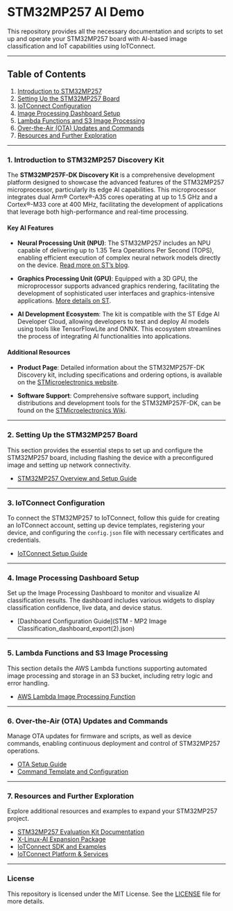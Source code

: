 # STM32MP257 AI Demo

This repository provides all the necessary documentation and scripts to set up and operate your STM32MP257 board with AI-based image classification and IoT capabilities using IoTConnect.

---

## Table of Contents

1. [Introduction to STM32MP257](readme.md#1-introduction-to-stm32mp257)
2. [Setting Up the STM32MP257 Board](readme.md#2-setting-up-the-stm32mp257-board)
3. [IoTConnect Configuration](readme.md#3-iotconnect-configuration)
4. [Image Processing Dashboard Setup](readme.md#4-image-processing-dashboard-setup)
5. [Lambda Functions and S3 Image Processing](#5-lambda-functions-and-s3-image-processing)
6. [Over-the-Air (OTA) Updates and Commands](#6-over-the-air-ota-updates-and-commands)
7. [Resources and Further Exploration](#7-resources-and-further-exploration)

---

### 1. Introduction to STM32MP257 Discovery Kit

The **STM32MP257F-DK Discovery Kit** is a comprehensive development platform designed to showcase the advanced features of the STM32MP257 microprocessor, particularly its edge AI capabilities. This microprocessor integrates dual Arm® Cortex®-A35 cores operating at up to 1.5 GHz and a Cortex®-M33 core at 400 MHz, facilitating the development of applications that leverage both high-performance and real-time processing.

#### Key AI Features

- **Neural Processing Unit (NPU)**: The STM32MP257 includes an NPU capable of delivering up to 1.35 Tera Operations Per Second (TOPS), enabling efficient execution of complex neural network models directly on the device. [Read more on ST’s blog](https://blog.st.com/stm32mp25/).

- **Graphics Processing Unit (GPU)**: Equipped with a 3D GPU, the microprocessor supports advanced graphics rendering, facilitating the development of sophisticated user interfaces and graphics-intensive applications. [More details on ST](https://www.st.com/en/microcontrollers-microprocessors/stm32mp257.html).

- **AI Development Ecosystem**: The kit is compatible with the ST Edge AI Developer Cloud, allowing developers to test and deploy AI models using tools like TensorFlowLite and ONNX. This ecosystem streamlines the process of integrating AI functionalities into applications.

#### Additional Resources

- **Product Page**: Detailed information about the STM32MP257F-DK Discovery kit, including specifications and ordering options, is available on the [STMicroelectronics website](https://www.st.com/en/evaluation-tools/stm32mp257f-dk.html).

- **Software Support**: Comprehensive software support, including distributions and development tools for the STM32MP257F-DK, can be found on the [STMicroelectronics Wiki](https://wiki.st.com/stm32mpu/wiki/STM32MP257x-DKx_-_software_distributions).

---

### 2. Setting Up the STM32MP257 Board

This section provides the essential steps to set up and configure the STM32MP257 board, including flashing the device with a preconfigured image and setting up network connectivity.

- [STM32MP257 Overview and Setup Guide](board-setup.md)

---

### 3. IoTConnect Configuration

To connect the STM32MP257 to IoTConnect, follow this guide for creating an IoTConnect account, setting up device templates, registering your device, and configuring the `config.json` file with necessary certificates and credentials.

- [IoTConnect Setup Guide](IoTConnect-setup.md)

---

### 4. Image Processing Dashboard Setup

Set up the Image Processing Dashboard to monitor and visualize AI classification results. The dashboard includes various widgets to display classification confidence, live data, and device status.

- [Dashboard Configuration Guide](STM - MP2 Image Classification_dashboard_export(2).json)

---

### 5. Lambda Functions and S3 Image Processing

This section details the AWS Lambda functions supporting automated image processing and storage in an S3 bucket, including retry logic and error handling.

- [AWS Lambda Image Processing Function](lambda-func-randompics.json)

---

### 6. Over-the-Air (OTA) Updates and Commands

Manage OTA updates for firmware and scripts, as well as device commands, enabling continuous deployment and control of STM32MP257 operations.

- [OTA Setup Guide](STM32MP-X-Linux-AI-OTA.md)
- [Command Template and Configuration](stm32mp2ai_template.JSON)

---

### 7. Resources and Further Exploration

Explore additional resources and examples to expand your STM32MP257 project.

- [STM32MP257 Evaluation Kit Documentation](https://wiki.st.com/stm32mpu/wiki/STM32MP25_Evaluation_boards_-_Starter_Package)
- [X-Linux-AI Expansion Package](https://wiki.stmicroelectronics.cn/stm32mpu/wiki/Category:X-LINUX-AI_expansion_package)
- [IoTConnect SDK and Examples](https://github.com/avnet-iotconnect/meta-iotconnect-docs/tree/main)
- [IoTConnect Platform & Services](https://www.iotconnect.io/)

---

### License

This repository is licensed under the MIT License. See the [LICENSE](LICENSE) file for more details.
